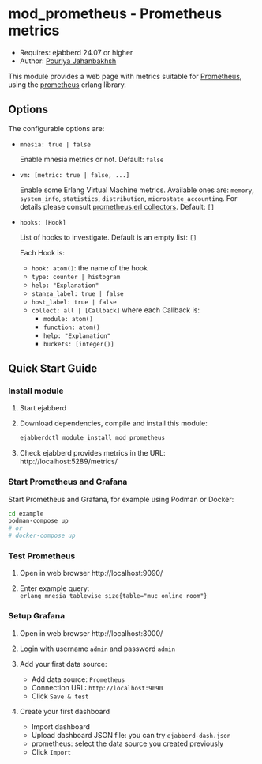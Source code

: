 mod_prometheus - Prometheus metrics
===================================

- Requires: ejabberd 24.07 or higher
- Author: [Pouriya Jahanbakhsh](https://github.com/pouriya)

This module provides a web page with metrics suitable
for [Prometheus](https://prometheus.io/),
using the [prometheus](https://github.com/deadtrickster/prometheus.erl) erlang library.


Options
-------

The configurable options are:

- `mnesia: true | false`

  Enable mnesia metrics or not.
  Default: `false`

- `vm: [metric: true | false, ...]`

  Enable some Erlang Virtual Machine metrics.
  Available ones are:
  `memory`, `system_info`, `statistics`, `distribution`, `microstate_accounting`.
  For details please consult
  [prometheus.erl collectors](https://github.com/deadtrickster/prometheus.erl?tab=readme-ov-file#erlang-vm--otp-collectors).
  Default: `[]`

- `hooks: [Hook]`

  List of hooks to investigate.
  Default is an empty list: `[]`

  Each Hook is:
  - `hook: atom()`: the name of the hook
  - `type: counter | histogram`
  - `help: "Explanation"`
  - `stanza_label: true | false`
  - `host_label: true | false`
  - `collect: all | [Callback]`
      where each Callback is:
      - `module: atom()`
      - `function: atom()`
      - `help: "Explanation"`
      - `buckets: [integer()]`

Quick Start Guide
-----------------

### Install module

1. Start ejabberd

1. Download dependencies, compile and install this module:
   ```sh
   ejabberdctl module_install mod_prometheus
   ```
1. Check ejabberd provides metrics in the URL: http://localhost:5289/metrics/

### Start Prometheus and Grafana

Start Prometheus and Grafana, for example using Podman or Docker:

```sh
cd example
podman-compose up
# or
# docker-compose up
```

### Test Prometheus

1. Open in web browser http://localhost:9090/

1. Enter example query: `erlang_mnesia_tablewise_size{table="muc_online_room"}`

### Setup Grafana

1. Open in web browser http://localhost:3000/

1. Login with username `admin` and password `admin`

1. Add your first data source:
   - Add data source: `Prometheus`
   - Connection URL: `http://localhost:9090`
   - Click `Save & test`

1. Create your first dashboard
   - Import dashboard
   - Upload dashboard JSON file: you can try `ejabberd-dash.json`
   - prometheus: select the data source you created previously
   - Click `Import`
